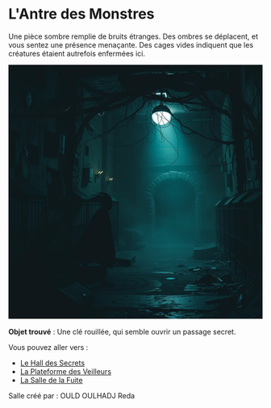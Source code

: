 # L'Antre des Monstres

Une pièce sombre remplie de bruits étranges. Des ombres se déplacent, et vous sentez une présence menaçante. Des cages vides indiquent que les créatures étaient autrefois enfermées ici.

![Antre des Monstres](../images/salle_3.webp)

**Objet trouvé** : Une clé rouillée, qui semble ouvrir un passage secret.

Vous pouvez aller vers :
- [Le Hall des Secrets](salle2.md)
- [La Plateforme des Veilleurs](salle4.md)
- [La Salle de la Fuite](salle5.md)



Salle créé par : OULD OULHADJ Reda
